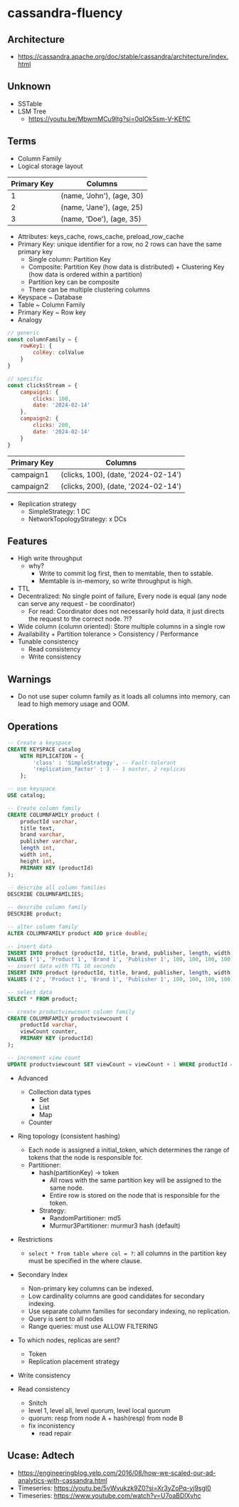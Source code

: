 # cassandra-fluency

## Architecture
- https://cassandra.apache.org/doc/stable/cassandra/architecture/index.html

## Unknown
- SSTable
- LSM Tree
    - https://youtu.be/MbwmMCu9ltg?si=0qIOk5sm-V-KEflC

## Terms
- Column Family
- Logical storage layout

| Primary Key | Columns |
|-------------|---------|
| 1 | (name, 'John'), (age, 30) |
| 2 | (name, 'Jane'), (age, 25) |
| 3 | (name, 'Doe'), (age, 35) |


- Attributes: keys_cache, rows_cache, preload_row_cache
- Primary Key: unique identifier for a row, no 2 rows can have the same primary key
    - Single column: Partition Key
    - Composite: Partition Key (how data is distributed) + Clustering Key (how data is ordered within a partition)
    - Partition key can be composite
    - There can be multiple clustering columns
- Keyspace ~ Database
- Table ~ Column Family
- Primary Key ~ Row key
- Analogy
```js
// generic
const columnFamily = {
    rowKey1: {
        colKey: colValue
    }
}

// specific
const clicksStream = {
    campaign1: {
        clicks: 100,
        date: '2024-02-14'
    },
    campaign2: {
        clicks: 200,
        date: '2024-02-14'
    }
}
```

| Primary Key | Columns |
|-------------|---------|
| campaign1 | (clicks, 100), (date, '2024-02-14') |
| campaign2 | (clicks, 200), (date, '2024-02-14') |

- Replication strategy
    - SimpleStrategy: 1 DC
    - NetworkTopologyStrategy: x DCs

## Features
- High write throughput
    - why?
        - Write to commit log first, then to memtable, then to sstable.
        - Memtable is in-memory, so write throughput is high.
- TTL
- Decentralized: No single point of failure, Every node is equal (any node can serve any request - be coordinator)
    - For read: Coordinator does not necessarily hold data, it just directs the request to the correct node. ?!?
- Wide column (column oriented): Store multiple columns in a single row
- Availability + Partition tolerance > Consistency / Performance
- Tunable consistency
    - Read consistency
    - Write consistency
## Warnings
- Do not use super column family as it loads all columns into memory, can lead to high memory usage and OOM.

## Operations
```sql
-- Create a keyspace
CREATE KEYSPACE catalog
    WITH REPLICATION = {
        'class' : 'SimpleStrategy', -- Fault-tolerant
        'replication_factor' : 3 -- 1 master, 2 replicas
    };

-- use keyspace
USE catalog;

-- Create column family
CREATE COLUMNFAMILY product (
    productId varchar,
    title text,
    brand varchar,
    publisher varchar,
    length int,
    width int,
    height int,
    PRIMARY KEY (productId)
);
    
-- describe all column families
DESCRIBE COLUMNFAMILIES;

-- describe column family
DESCRIBE product;

-- alter column family
ALTER COLUMNFAMILY product ADD price double;

-- insert data
INSERT INTO product (productId, title, brand, publisher, length, width, height, price) 
VALUES ('1', 'Product 1', 'Brand 1', 'Publisher 1', 100, 100, 100, 100);
-- insert data with TTL 10 seconds
INSERT INTO product (productId, title, brand, publisher, length, width, height, price) 
VALUES ('2', 'Product 1', 'Brand 1', 'Publisher 1', 100, 100, 100, 100) USING TTL 10;

-- select data
SELECT * FROM product;

-- create productviewcount column family
CREATE COLUMNFAMILY productviewcount (
    productId varchar,
    viewCount counter,
    PRIMARY KEY (productId)
);

-- increment view count
UPDATE productviewcount SET viewCount = viewCount + 1 WHERE productId = '1';
```

- Advanced
    - Collection data types
        - Set
        - List
        - Map
    - Counter

- Ring topology (consistent hashing)
    - Each node is assigned a initial_token, which determines the range of tokens that the node is responsible for.
    - Partitioner: 
        - hash(partitionKey) -> token
            - All rows with the same partition key will be assigned to the same node.
            - Entire row is stored on the node that is responsible for the token.
        - Strategy:
            - RandomPartitioner: md5
            - Murmur3Partitioner: murmur3 hash (default)

- Restrictions
    - `select * from table where col = ?`: all columns in the partition key must be specified in the where clause.
- Secondary Index
    - Non-primary key columns can be indexed.
    - Low cardinality columns are good candidates for secondary indexing.
    - Use separate column families for secondary indexing, no replication.
    - Query is sent to all nodes
    - Range queries: must use ALLOW FILTERING

- To which nodes, replicas are sent?
    - Token
    - Replication placement strategy

- Write consistency
- Read consistency
    - Snitch
    - level 1, level all, level quorum, level local quorum
    - quorum: resp from node A + hash(resp) from node B
    - fix inconistency
        - read repair
     
## Ucase: Adtech
- https://engineeringblog.yelp.com/2016/08/how-we-scaled-our-ad-analytics-with-cassandra.html
- Timeseries: https://youtu.be/5vWvukzk9Z0?si=Xr3yZoPq-yj9sgI0
- Timeseries: https://www.youtube.com/watch?v=U7oaBDlXvhc
